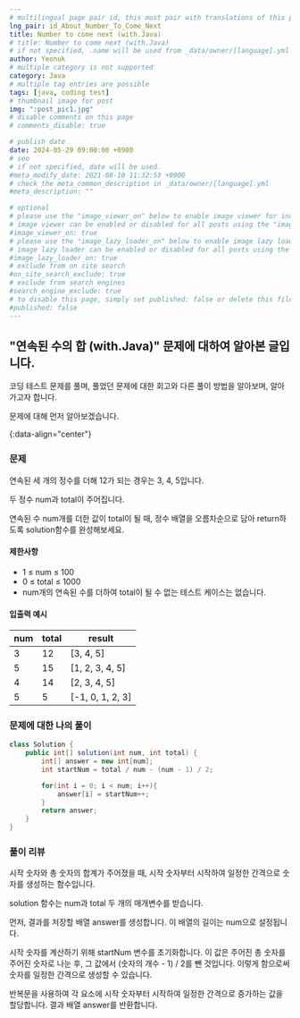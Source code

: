 ```yaml
---
# multilingual page pair id, this must pair with translations of this page. (This name must be unique)
lng_pair: id_About_Number_To_Come_Next
title: Number to come next (with.Java)
# title: Number to come next (with.Java)
# if not specified, .name will be used from _data/owner/[language].yml
author: Yeonuk
# multiple category is not supported
category: Java
# multiple tag entries are possible
tags: [java, coding test]
# thumbnail image for post
img: ":post_pic1.jpg"
# disable comments on this page
# comments_disable: true

# publish date
date: 2024-05-29 09:00:00 +0900
# seo
# if not specified, date will be used.
#meta_modify_date: 2021-08-10 11:32:53 +0900
# check the meta_common_description in _data/owner/[language].yml
#meta_description: ""

# optional
# please use the "image_viewer_on" below to enable image viewer for individual pages or posts (_posts/ or [language]/_posts folders).
# image viewer can be enabled or disabled for all posts using the "image_viewer_posts: true" setting in _data/conf/main.yml.
#image_viewer_on: true
# please use the "image_lazy_loader_on" below to enable image lazy loader for individual pages or posts (_posts/ or [language]/_posts folders).
# image lazy loader can be enabled or disabled for all posts using the "image_lazy_loader_posts: true" setting in _data/conf/main.yml.
#image_lazy_loader_on: true
# exclude from on site search
#on_site_search_exclude: true
# exclude from search engines
#search_engine_exclude: true
# to disable this page, simply set published: false or delete this file
#published: false
---
```


<!-- outline-start -->

## "연속된 수의 합 (with.Java)" 문제에 대하여 알아본 글입니다.

코딩 테스트 문제를 풀며, 풀었던 문제에 대한 회고와 다른 풀이 방법을 알아보며, 알아가고자 합니다.

문제에 대해 먼저 알아보겠습니다.

{:data-align="center"}

<!-- outline-end -->

### 문제

연속된 세 개의 정수를 더해 12가 되는 경우는 3, 4, 5입니다.

두 정수 num과 total이 주어집니다.

연속된 수 num개를 더한 값이 total이 될 때, 정수 배열을 오름차순으로 담아 return하도록 solution함수를 완성해보세요.

#### 제한사항

- 1 ≤ num ≤ 100
- 0 ≤ total ≤ 1000
- num개의 연속된 수를 더하여 total이 될 수 없는 테스트 케이스는 없습니다.

#### 입출력 예시

<!--
| lines                     | result |
| ------------------------- | ------ |
| [[0, 1], [2, 5], [3, 9]]  | 2      |
| [[-1, 1], [1, 3], [3, 9]] | 0      |
| [[0, 5], [3, 9], [1, 10]] | 8      | -->

| num | total | result           |
| --- | ----- | ---------------- |
| 3   | 12    | [3, 4, 5]        |
| 5   | 15    | [1, 2, 3, 4, 5]  |
| 4   | 14    | [2, 3, 4, 5]     |
| 5   | 5     | [-1, 0, 1, 2, 3] |

### 문제에 대한 나의 풀이

```java
class Solution {
    public int[] solution(int num, int total) {
        int[] answer = new int[num];
        int startNum = total / num - (num - 1) / 2;

        for(int i = 0; i < num; i++){
            answer[i] = startNum++;
        }
        return answer;
    }
}
```

### 풀이 리뷰

시작 숫자와 총 숫자의 합계가 주어졌을 때, 시작 숫자부터 시작하여 일정한 간격으로 숫자를 생성하는 함수입니다.

solution 함수는 num과 total 두 개의 매개변수를 받습니다.

먼저, 결과를 저장할 배열 answer를 생성합니다. 이 배열의 길이는 num으로 설정됩니다.

시작 숫자를 계산하기 위해 startNum 변수를 초기화합니다. 이 값은 주어진 총 숫자를 주어진 숫자로 나눈 후, 그 값에서 (숫자의 개수 - 1) / 2를 뺀 것입니다. 이렇게 함으로써 숫자를 일정한 간격으로 생성할 수 있습니다.

반복문을 사용하여 각 요소에 시작 숫자부터 시작하여 일정한 간격으로 증가하는 값을 할당합니다.
결과 배열 answer를 반환합니다.
